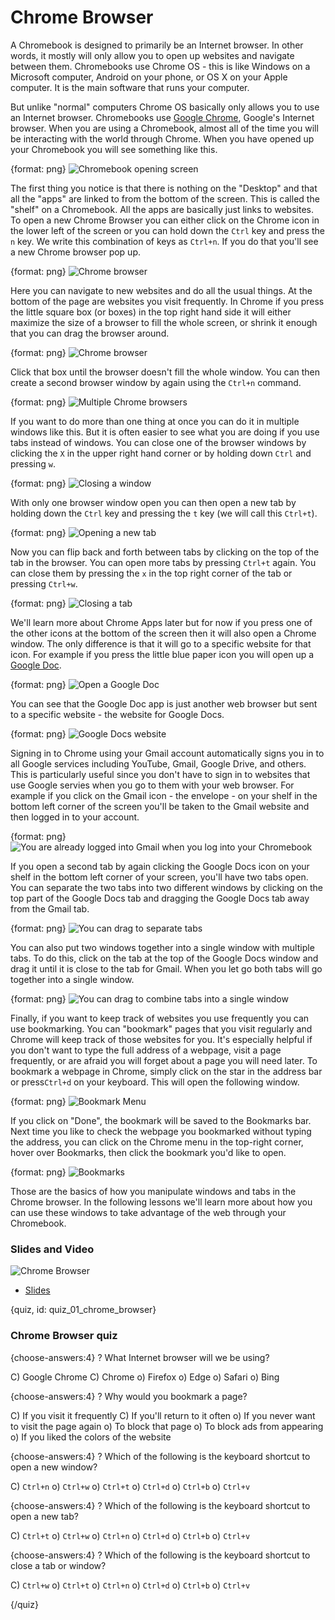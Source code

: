 # Chrome Browser

A Chromebook is designed to primarily be an Internet browser. In other words, it mostly will only allow you to open up websites and navigate between them. Chromebooks use Chrome OS - this is like Windows on a Microsoft computer, Android on your phone, or OS X on your Apple computer. It is the main software that runs your computer. 

But unlike "normal" computers Chrome OS basically only allows you to use an Internet browser. Chromebooks use [Google Chrome](https://www.google.com/chrome/), Google's Internet browser. When you are using a Chromebook, almost all of the time you will be interacting with the world through Chrome. When you have opened up your Chromebook you will see something like this. 

{format: png}
![Chromebook opening screen](https://docs.google.com/presentation/d/1ywZbtFacZK0UIsnt2g-sheC9du_rw_7XZ1FX4rRt27M/export/png?id=1ywZbtFacZK0UIsnt2g-sheC9du_rw_7XZ1FX4rRt27M&pageid=g3964b445cb_1_0)


The first thing you notice is that there is nothing on the "Desktop" and that all the "apps" are linked to from the bottom of the screen. This is called the "shelf" on a Chromebook. All the apps are basically just links to websites. To open a new Chrome Browser you can either click on the Chrome icon in the lower left of the screen or you can hold down the `Ctrl` key and press the `n` key. We write this combination of keys as `Ctrl+n`. If you do that you'll see a new Chrome browser pop up. 

{format: png}
![Chrome browser](https://docs.google.com/presentation/d/1ywZbtFacZK0UIsnt2g-sheC9du_rw_7XZ1FX4rRt27M/export/png?id=1ywZbtFacZK0UIsnt2g-sheC9du_rw_7XZ1FX4rRt27M&pageid=g3964b445cb_1_25)


Here you can navigate to new websites and do all the usual things. At the bottom of the page are websites you visit frequently. In Chrome if you press the little square box (or boxes) in the top right hand side it will either maximize the size of a browser to fill the whole screen, or shrink it enough that you can drag the browser around. 

{format: png}
![Chrome browser](https://docs.google.com/presentation/d/1ywZbtFacZK0UIsnt2g-sheC9du_rw_7XZ1FX4rRt27M/export/png?id=1ywZbtFacZK0UIsnt2g-sheC9du_rw_7XZ1FX4rRt27M&pageid=g3964b445cb_1_8)

Click that box until the browser doesn't fill the whole window. You can then create a second browser window by again using the `Ctrl+n` command. 

{format: png}
![Multiple Chrome browsers](https://docs.google.com/presentation/d/1ywZbtFacZK0UIsnt2g-sheC9du_rw_7XZ1FX4rRt27M/export/png?id=1ywZbtFacZK0UIsnt2g-sheC9du_rw_7XZ1FX4rRt27M&pageid=g3964b445cb_1_14)


If you want to do more than one thing at once you can do it in multiple windows like this. But it is often easier to see what you are doing if you use tabs instead of windows. You can close one of the browser windows by clicking the `X` in the upper right hand corner or by holding down `Ctrl` and pressing `w`.


{format: png}
![Closing a window](https://docs.google.com/presentation/d/1ywZbtFacZK0UIsnt2g-sheC9du_rw_7XZ1FX4rRt27M/export/png?id=1ywZbtFacZK0UIsnt2g-sheC9du_rw_7XZ1FX4rRt27M&pageid=g3964b445cb_1_34)

With only one browser window open you can then open a new tab by holding down the `Ctrl` key and pressing the `t` key (we will call this `Ctrl+t`). 

{format: png}
![Opening a new tab](https://docs.google.com/presentation/d/1ywZbtFacZK0UIsnt2g-sheC9du_rw_7XZ1FX4rRt27M/export/png?id=1ywZbtFacZK0UIsnt2g-sheC9du_rw_7XZ1FX4rRt27M&pageid=g3964b445cb_1_21)

Now you can flip back and forth between tabs by clicking on the top of the tab in the browser. You can open more tabs by pressing `Ctrl+t` again. You can close them by pressing the `x` in the top right corner of the tab or pressing `Ctrl+w`.


{format: png}
![Closing a tab](https://docs.google.com/presentation/d/1ywZbtFacZK0UIsnt2g-sheC9du_rw_7XZ1FX4rRt27M/export/png?id=1ywZbtFacZK0UIsnt2g-sheC9du_rw_7XZ1FX4rRt27M&pageid=g3964b445cb_1_58)


We'll learn more about Chrome Apps later but for now if you press one of the other icons at the bottom of the screen then it will also open a Chrome window. The only difference is that it will go to a specific website for that icon. For example if you press the little blue paper icon you will open up a [Google Doc](https://www.google.com/docs/about/). 

{format: png}
![Open a Google Doc](https://docs.google.com/presentation/d/1ywZbtFacZK0UIsnt2g-sheC9du_rw_7XZ1FX4rRt27M/export/png?id=1ywZbtFacZK0UIsnt2g-sheC9du_rw_7XZ1FX4rRt27M&pageid=g3964b445cb_1_42)

You can see that the Google Doc app is just another web browser but sent to a specific website - the website for Google Docs. 

{format: png}
![Google Docs website](https://docs.google.com/presentation/d/1ywZbtFacZK0UIsnt2g-sheC9du_rw_7XZ1FX4rRt27M/export/png?id=1ywZbtFacZK0UIsnt2g-sheC9du_rw_7XZ1FX4rRt27M&pageid=g3964b445cb_1_51)

Signing in to Chrome using your Gmail account automatically signs you in to all Google services including YouTube, Gmail, Google Drive, and others. This is particularly useful since you don't have to sign in to websites that use Google servies when you go to them with your web browser.  For example if you click on the Gmail icon - the envelope - on your shelf in the bottom left corner of the screen you'll be taken to the Gmail website and then logged in to your account. 

{format: png}
![You are already logged into Gmail when you log into your Chromebook](https://docs.google.com/presentation/d/1ywZbtFacZK0UIsnt2g-sheC9du_rw_7XZ1FX4rRt27M/export/png?id=1ywZbtFacZK0UIsnt2g-sheC9du_rw_7XZ1FX4rRt27M&pageid=g3964b445cb_4_12)


If you open a second tab by again clicking the Google Docs icon on your shelf in the bottom left corner of your screen, you'll have two tabs open. You can separate the two tabs into two different windows by clicking on the top part of the Google Docs tab and dragging the Google Docs tab away from the Gmail tab. 

{format: png}
![You can drag to separate tabs](https://docs.google.com/presentation/d/1ywZbtFacZK0UIsnt2g-sheC9du_rw_7XZ1FX4rRt27M/export/png?id=1ywZbtFacZK0UIsnt2g-sheC9du_rw_7XZ1FX4rRt27M&pageid=g3964b445cb_1_65)

You can also put two windows together into a single window with multiple tabs. To do this, click on the tab at the top of the Google Docs window and drag it until it is close to the tab for Gmail. When you let go both tabs will go together into a single window. 

{format: png}
![You can drag to combine tabs into a single window](https://docs.google.com/presentation/d/1ywZbtFacZK0UIsnt2g-sheC9du_rw_7XZ1FX4rRt27M/export/png?id=1ywZbtFacZK0UIsnt2g-sheC9du_rw_7XZ1FX4rRt27M&pageid=g3964b445cb_4_3)


Finally, if you want to keep track of websites you use frequently you can use bookmarking. You can "bookmark" pages that you visit regularly and Chrome will keep track of those websites for you. It's especially helpful if you don't want to type the full address of a webpage, visit a page frequently, or are afraid you will forget about a page you will need later. To bookmark a webpage in Chrome, simply click on the star in the address bar or press`Ctrl+d` on your keyboard. This will open the following window.

{format: png}
![Bookmark Menu](https://docs.google.com/presentation/d/1ywZbtFacZK0UIsnt2g-sheC9du_rw_7XZ1FX4rRt27M/export/png?id=1ywZbtFacZK0UIsnt2g-sheC9du_rw_7XZ1FX4rRt27M&pageid=g325fd519ca_0_1)

If you click on "Done", the bookmark will be saved to the Bookmarks bar. Next time you like to check the webpage you bookmarked without typing the address, you can click on the Chrome menu in the top-right corner, hover over Bookmarks, then click the bookmark you'd like to open.

{format: png}
![Bookmarks](https://docs.google.com/presentation/d/1ywZbtFacZK0UIsnt2g-sheC9du_rw_7XZ1FX4rRt27M/export/png?id=1ywZbtFacZK0UIsnt2g-sheC9du_rw_7XZ1FX4rRt27M&pageid=g325fd519ca_0_5)

Those are the basics of how you manipulate windows and tabs in the Chrome browser. In the following lessons we'll learn more about how you can use these windows to take advantage of the web through your Chromebook. 



### Slides and Video

![Chrome Browser](https://youtu.be/Xeoh5Sgly4Y)

* [Slides](https://docs.google.com/presentation/d/1ywZbtFacZK0UIsnt2g-sheC9du_rw_7XZ1FX4rRt27M/edit?usp=sharing)


{quiz, id: quiz_01_chrome_browser}

### Chrome Browser quiz

{choose-answers:4}
? What Internet browser will we be using?

C) Google Chrome
C) Chrome
o) Firefox
o) Edge
o) Safari
o) Bing

{choose-answers:4}
? Why would you bookmark a page?

C) If you visit it frequently
C) If you'll return to it often
o) If you never want to visit the page again
o) To block that page
o) To block ads from appearing
o) If you liked the colors of the website

{choose-answers:4}
? Which of the following is the keyboard shortcut to open a new window?

C) `Ctrl+n`
o) `Ctrl+w`
o) `Ctrl+t`
o) `Ctrl+d`
o) `Ctrl+b`
o) `Ctrl+v`


{choose-answers:4}
? Which of the following is the keyboard shortcut to open a new tab?

C) `Ctrl+t`
o) `Ctrl+w`
o) `Ctrl+n`
o) `Ctrl+d`
o) `Ctrl+b`
o) `Ctrl+v`

{choose-answers:4}
? Which of the following is the keyboard shortcut to close a tab or window?

C) `Ctrl+w`
o) `Ctrl+t`
o) `Ctrl+n`
o) `Ctrl+d`
o) `Ctrl+b`
o) `Ctrl+v`

{/quiz}

